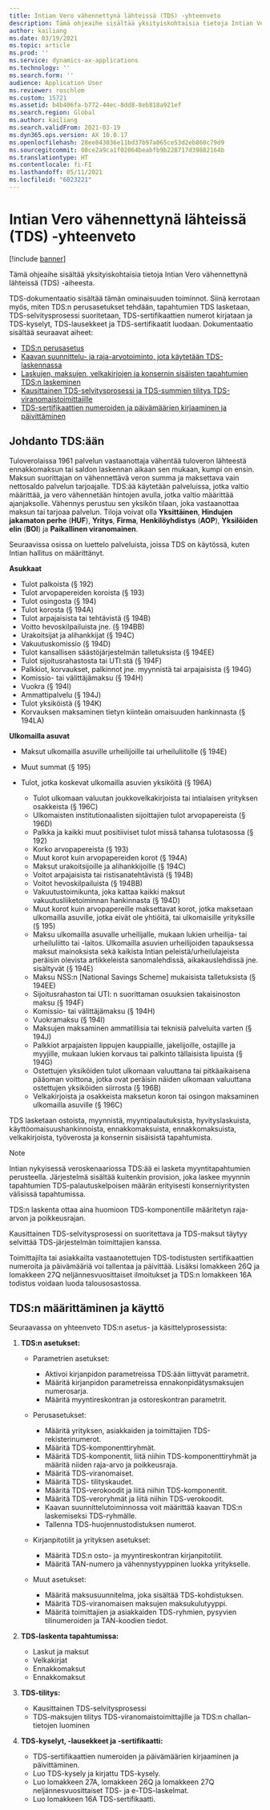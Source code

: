 ```yaml
---
title: Intian Vero vähennettynä lähteissä (TDS) -yhteenveto
description: Tämä ohjeaihe sisältää yksityiskohtaisia tietoja Intian Vero vähennettynä lähteissä (TDS) -aiheesta. TDS-dokumentaatio sisältää tämän ominaisuuden toiminnot.
author: kailiang
ms.date: 03/19/2021
ms.topic: article
ms.prod: ''
ms.service: dynamics-ax-applications
ms.technology: ''
ms.search.form: ''
audience: Application User
ms.reviewer: roschlom
ms.custom: 15721
ms.assetid: b4b406fa-b772-44ec-8dd8-8eb818a921ef
ms.search.region: Global
ms.author: kailiang
ms.search.validFrom: 2021-03-19
ms.dyn365.ops.version: AX 10.0.17
ms.openlocfilehash: 28ee843036e11bd37b97a065ce53d2eb860c79d9
ms.sourcegitcommit: 08ce2a9ca1f02064beabfb9b228717d39882164b
ms.translationtype: HT
ms.contentlocale: fi-FI
ms.lasthandoff: 05/11/2021
ms.locfileid: "6023221"
---
```

# <a name="indian-tax-deducted-at-source-tds-overview"></a>Intian Vero vähennettynä lähteissä (TDS) -yhteenveto

[!include [banner](../includes/banner.md)]

Tämä ohjeaihe sisältää yksityiskohtaisia tietoja Intian Vero vähennettynä lähteissä (TDS) -aiheesta.

TDS-dokumentaatio sisältää tämän ominaisuuden toiminnot. Siinä kerrotaan myös, miten TDS:n perusasetukset tehdään, tapahtumien TDS lasketaan, TDS-selvitysprosessi suoritetaan, TDS-sertifikaattien numerot kirjataan ja TDS-kyselyt, TDS-lausekkeet ja TDS-sertifikaatit luodaan. Dokumentaatio sisältää seuraavat aiheet:

- [TDS:n perusasetus](apac-ind-TDS-TDS-ledger-accounts-setup.md)
- [Kaavan suunnittelu- ja raja-arvotoiminto, jota käytetään TDS-laskennassa](apac-ind-TDS-Formula-designer.md)
- [Laskujen, maksujen, velkakirjojen ja konsernin sisäisten tapahtumien TDS:n laskeminen](apac-ind-TDS-Calculate-TDS-on-invoices-using-journals.md)
- [Kausittainen TDS-selvitysprosessi ja TDS-summien tilitys TDS-viranomaistoimittajille](apac-ind-TDS-Run-the-periodic-TDS-settlement-process.md)
- [TDS-sertifikaattien numeroiden ja päivämäärien kirjaaminen ja päivittäminen](apac-ind-TDS-Record-TDS-concession-certificate-numbers.md)

## <a name="introduction-to-tds"></a>Johdanto TDS:ään

Tuloverolaissa 1961 palvelun vastaanottaja vähentää tuloveron lähteestä ennakkomaksun tai saldon laskennan aikaan sen mukaan, kumpi on ensin. Maksun suorittajan on vähennettävä veron summa ja maksettava vain nettosaldo palvelun tarjoajalle. TDS:ää käytetään palveluissa, jotka valtio määrittää, ja vero vähennetään hintojen avulla, jotka valtio määrittää ajanjaksolle. Vähennys perustuu sen yksikön tilaan, joka vastaanottaa maksun tai tarjoaa palvelun. Tiloja voivat olla **Yksittäinen**, **Hindujen jakamaton perhe** (**HUF**), **Yritys**, **Firma**, **Henkilöyhdistys** (**AOP**), **Yksilöiden elin** (**BOI**) ja **Paikallinen viranomainen**.

Seuraavissa osissa on luettelo palveluista, joissa TDS on käytössä, kuten Intian hallitus on määrittänyt.

**Asukkaat**

- Tulot palkoista (§ 192)
- Tulot arvopapereiden koroista (§ 193)
- Tulot osingosta (§ 194)
- Tulot korosta (§ 194A)
- Tulot arpajaisista tai tehtävistä (§ 194B)
- Voitto hevoskilpailuista jne. (§ 194BB)
- Urakoitsijat ja alihankkijat (§ 194C)
- Vakuutuskomissio (§ 194D)
- Tulot kansallisen säästöjärjestelmän talletuksista (§ 194EE)
- Tulot sijoitusrahastosta tai UTI:stä (§ 194F)
- Palkkiot, korvaukset, palkinnot jne. myynnistä tai arpajaisista (§ 194G)
- Komissio- tai välittäjämaksu (§ 194H)
- Vuokra (§ 194I)
- Ammattipalvelu (§ 194J)
- Tulot yksiköistä (§ 194K)
- Korvauksen maksaminen tietyn kiinteän omaisuuden hankinnasta (§ 194LA)

**Ulkomailla asuvat**

- Maksut ulkomailla asuville urheilijoille tai urheiluliitolle (§ 194E)
- Muut summat (§ 195)
- Tulot, jotka koskevat ulkomailla asuvien yksiköitä (§ 196A)

    - Tulot ulkomaan valuutan joukkovelkakirjoista tai intialaisen yrityksen osakkeista (§ 196C)
    - Ulkomaisten institutionaalisten sijoittajien tulot arvopapereista (§ 196D)
    - Palkka ja kaikki muut positiiviset tulot missä tahansa tulotasossa (§ 192)
    - Korko arvopapereista (§ 193)
    - Muut korot kuin arvopapereiden korot (§ 194A)
    - Maksut urakoitsijoille ja alihankkijoille (§ 194C)
    - Voitot arpajaisista tai ristisanatehtävistä (§ 194B)
    - Voitot hevoskilpailuista (§ 194BB)
    - Vakuutustoimikunta, joka kattaa kaikki maksut vakuutusliiketoiminnan hankinnasta (§ 194D)
    - Muut korot kuin arvopapereille maksettavat korot, jotka maksetaan ulkomailla asuville, jotka eivät ole yhtiöitä, tai ulkomaisille yrityksille (§ 195)
    - Maksu ulkomailla asuvalle urheilijalle, mukaan lukien urheilija- tai urheiluliitto tai -laitos. Ulkomailla asuvien urheilijoiden tapauksessa maksut mainoksista sekä kaikista Intian peleistä/urheilulajeista peräisin olevista artikkeleista sanomalehdissä, aikakauslehdissä jne. sisältyvät (§ 194E)
    - Maksu NSS:n \[National Savings Scheme\] mukaisista talletuksista (§ 194EE)
    - Sijoitusrahaston tai UTI: n suorittaman osuuksien takaisinoston maksu (§ 194F)
    - Komissio- tai välittäjämaksu (§ 194H)
    - Vuokramaksu (§ 194I)
    - Maksujen maksaminen ammatillisia tai teknisiä palveluita varten (§ 194J)
    - Palkkiot arpajaisten lippujen kauppiaille, jakelijoille, ostajille ja myyjille, mukaan lukien korvaus tai palkinto tällaisista lipuista (§ 194G)
    - Ostettujen yksiköiden tulot ulkomaan valuuttana tai pitkäaikaisena pääoman voittona, jotka ovat peräisin näiden ulkomaan valuuttana ostettujen yksiköiden siirrosta (§ 196B)
    - Velkakirjoista ja osakkeista maksetun koron tai osingon maksaminen ulkomailla asuville (§ 196C)

TDS lasketaan ostoista, myynnistä, myyntipalautuksista, hyvityslaskuista, käyttöomaisuushankinnoista, ennakkomaksuista, ennakkomaksuista, velkakirjoista, työverosta ja konsernin sisäisistä tapahtumista.

> [!NOTE]
> Intian nykyisessä veroskenaariossa TDS:ää ei lasketa myyntitapahtumien perusteella. Järjestelmä sisältää kuitenkin provision, joka laskee myynnin tapahtumien TDS-palautuskelpoisen määrän erityisesti konserniyritysten välisissä tapahtumissa.

TDS:n laskenta ottaa aina huomioon TDS-komponentille määritetyn raja-arvon ja poikkeusrajan.

Kausittainen TDS-selvitysprosessi on suoritettava ja TDS-maksut täytyy selvittää TDS-järjestelmän toimittajien kanssa.

Toimittajilta tai asiakkailta vastaanotettujen TDS-todistusten sertifikaattien numeroita ja päivämääriä voi tallentaa ja päivittää. Lisäksi lomakkeen 26Q ja lomakkeen 27Q neljännesvuosittaiset ilmoitukset ja TDS:n lomakkeen 16A todistus voidaan luoda talousosastossa.

## <a name="setting-up-and-working-with-tds"></a>TDS:n määrittäminen ja käyttö

Seuraavassa on yhteenveto TDS:n asetus- ja käsittelyprosessista:

1. **TDS:n asetukset:**

    - Parametrien asetukset:

        - Aktivoi kirjanpidon parametreissa TDS:ään liittyvät parametrit.
        - Määritä kirjanpidon parametreissa ennakonpidätysmaksujen numerosarja.
        - Määritä myyntireskontran ja ostoreskontran parametrit.

    - Perusasetukset:

        - Määritä yrityksen, asiakkaiden ja toimittajien TDS-rekisterinumerot.
        - Määritä TDS-komponenttiryhmät.
        - Määritä TDS-komponentit, liitä niihin TDS-komponenttiryhmät ja määritä niiden raja-arvo ja poikkeusraja.
        - Määritä TDS-viranomaiset.
        - Määritä TDS- tilityskaudet.
        - Määritä TDS-verokoodit ja liitä niihin TDS-komponentit.
        - Määritä TDS-veroryhmät ja liitä niihin TDS-verokoodit.
        - Kaavan suunnittelutoiminnossa voit määrittää kaavan TDS:n laskemiseksi TDS-ryhmälle.
        - Tallenna TDS-huojennustodistuksen numerot.

    - Kirjanpitotilit ja yrityksen asetukset:

        - Määritä TDS:n osto- ja myyntireskontran kirjanpitotilit.
        - Määritä TAN-numero ja vähennystyyppinen luokka yritykselle.

    - Muut asetukset:

        - Määritä maksusuunnitelma, joka sisältää TDS-kohdistuksen.
        - Määritä TDS-viranomaisen maksujen maksukulutyyppi.
        - Määritä toimittajien ja asiakkaiden TDS-ryhmien, pysyvien tilinumeroiden ja TAN-koodien tiedot.

2. **TDS-laskenta tapahtumissa:**

    - Laskut ja maksut
    - Velkakirjat
    - Ennakkomaksut
    - Ennakkomaksut

3. **TDS-tilitys:**

    - Kausittainen TDS-selvitysprosessi
    - TDS-maksujen tilitys TDS-viranomaistoimittajille ja TDS:n challan-tietojen luominen

4. **TDS-kyselyt, -lausekkeet ja -sertifikaatti:**

    - TDS-sertifikaattien numeroiden ja päivämäärien kirjaaminen ja päivittäminen.
    - Luo TDS-kysely ja kirjattu TDS-kysely.
    - Luo lomakkeen 27A, lomakkeen 26Q ja lomakkeen 27Q neljännesvuosittaiset TDS- ja e-TDS-laskelmat.
    - Luo lomakkeen 16A TDS-sertifikaatti.
